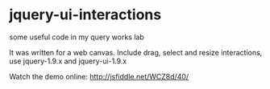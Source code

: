 jquery-ui-interactions
======================

some useful code in my query works lab

It was written for a web canvas. Include drag, select and resize interactions, use jquery-1.9.x and jquery-ui-1.9.x

Watch the demo online: http://jsfiddle.net/WCZ8d/40/
